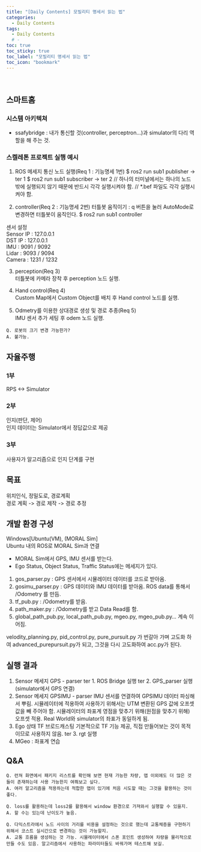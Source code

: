 ```yaml
---
title: "[Daily Contents] 모빌리티 명세서 읽는 법"
categories:
  - Daily Contents
tags:
  - Daily Contents
  # -
toc: true
toc_sticky: true
toc_label: "모빌리티 명세서 읽는 법"
toc_icon: "bookmark"
---
```


<br>

## 스마트홈

### 시스템 아키텍쳐

- ssafybridge : 내가 통신할 것(controller, perceptron…)과 simulator의 다리 역할을 해 주는 것.

### 스켈레톤 프로젝트 실행 예시

1. ROS 메세지 통신 노드 실행(Req 1 : 기능명세 1번)
   $ ros2 run sub1 publisher -> ter 1
   $ ros2 run sub1 subscriber -> ter 2
   // 하나의 터미널에서는 하나의 노드밖에 실행되지 않기 때문에 반드시 각각 실행시켜야 함.
   // \*.bef 파일도 각각 실행시켜야 함.

2. controller(Req 2 : 기능명세 2번)
   터틀봇 움직이기 : q 버튼을 눌러 AutoMode로 변경하면 터틀봇이 움직인다.
   $ ros2 run sub1 controller

센서 설정 <br>
Sensor IP : 127.0.0.1 <br>
DST IP : 127.0.0.1 <br>
IMU : 9091 / 9092 <br>
Lidar : 9093 / 9094 <br>
Camera : 1231 / 1232 <br>

3. perception(Req 3) <br>
   터틀봇에 카메라 장착 후 perception 노드 실행.

4. Hand control(Req 4) <br>
   Custom Map에서 Custom Object를 배치 후 Hand control 노드를 실행.

5. Odmetry를 이용한 상대경로 생성 및 경로 추종(Req 5) <br>
   IMU 센서 추가 세팅 후 odem 노드 실행.

```
Q. 로봇의 크기 변경 가능한가?
A. 불가능.
```

## 자율주행

### 1부

RPS <-> Simulator

### 2부

인지(판단, 제어) <br>
인지 데이터는 Simulator에서 정답값으로 제공

### 3부

사용자가 알고리즘으로 인지 단계를 구현

## 목표

위치인식, 정밀도로, 경로계획 <br>
경로 계획 -> 경로 제작 -> 경로 추정

## 개발 환경 구성

Windows[Ubuntu(VM), (MORAL Sim] <br>
Ubuntu 내의 ROS로 MORAL Sim과 연결

- MORAL Sim에서 GPS, IMU 센서를 받는다.
- Ego Status, Object Status, Traffic Status에는 메세지가 있다.

1. gos_parser.py : GPS 센서에서 시뮬레이터 데이터를 코드로 받아옴.
2. gosimu_parser.py : GPS 데이터와 IMU 데이터를 받아옴. ROS data를 통해서 /Odometry 를 만듬.
3. tf_pub.py : /Odometry를 받음.
4. path_maker.py : /Odometry를 받고 Data Read를 함.
5. global_path_pub.py, local_path_pub.py, mgeo.py, mgeo_pub.py… 계속 이어짐.

velodity_planning.py, pid_control.py, pure_pursuit.py 가 번갈아 가며 고도화 하여 advanced_purepursuit.py가 되고, 그것을 다시 고도화하여 acc.py가 된다.

## 실행 결과

1. Sensor 메세지 GPS - parser
   ter 1. ROS Bridge 실행
   ter 2. GPS_parser 실행(simulator에서 GPS 연결)
2. Sensor 메세지 GPSIMU - parser
   IMU 센서를 연결하여 GPSIMU 데이터 파싱해서 뿌림.
   시뮬레이터에 적용하여 사용하기 위해서는 UTM 변환된 GPS 값에 오프셋 값을 빼 주어야 함.
   시뮬레이터의 좌표계 영점을 맞추기 위해(원점을 맞추기 위해) 오프셋 적용.
   Real World와 simulator의 좌표가 동일하게 됨.
3. Ego 상태 TF 브로드캐스팅
   기본적으로 TF 기능 제공, 직접 만들어보는 것이 목적이므로 사용하지 않음.
   ter 3. rgt 실행
4. MGeo : 좌표계 연습

## Q&A

```
Q. 런쳐 화면에서 패키지 리스트를 확인해 보면 현재 가능한 차량, 맵 이외에도 더 많은 것들이 존재하는데 사용 가능한지 여쭤보고 싶다.
A. 여러 알고리즘을 적용하는데 적합한 맵이 있기에 처음 시도할 때는 그것을 활용하는 것이 좋다.
```

```
Q. loss를 활용하는데 loss2를 활용해서 window 환경으로 가져와서 실행할 수 있을지.
A. 할 수는 있는데 난이도가 높음.
```

```
Q. 다익스트라에서 노드 사이의 거리를 비용을 설정하는 것으로 했는데 교통체증을 구현하기 위해서 코스트 실시간으로 변경하는 것이 가능할지.
A. 교통 흐름을 생성하는 것 가능. 시물레이터에서 스폰 포인트 생성하여 차량을 물리적으로 만들 수도 있음. 알고리즘에서 사용하는 파라미터들도 바꿔가며 테스트해 보길.
```
